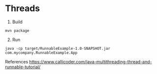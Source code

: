 # Threads

1. Build

```
mvn package
```

2. Run

```
java -cp target/RunnableExample-1.0-SNAPSHOT.jar com.mycompany.RunnableExample.App
```

References
https://www.callicoder.com/java-multithreading-thread-and-runnable-tutorial/
